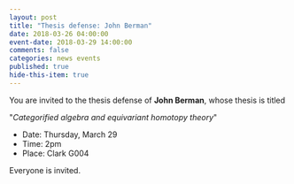 ```yaml
---
layout: post
title: "Thesis defense: John Berman"
date: 2018-03-26 04:00:00
event-date: 2018-03-29 14:00:00
comments: false
categories: news events
published: true
hide-this-item: true
---
```


You are invited to the thesis defense of **John Berman**, whose thesis is titled 

"_Categorified algebra and equivariant homotopy theory_"
 
- Date: Thursday, March 29
- Time: 2pm
- Place: Clark G004

Everyone is invited.
